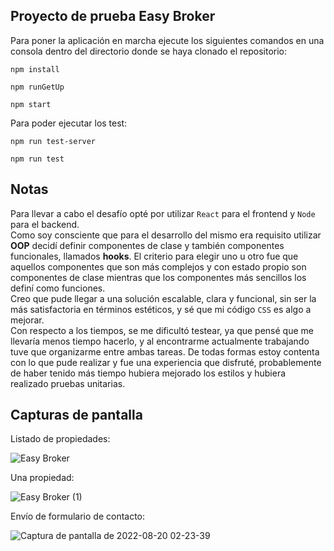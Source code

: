 ## Proyecto de prueba Easy Broker

Para poner la aplicación en marcha ejecute los siguientes comandos en una consola dentro del directorio donde se haya clonado el repositorio:

 `npm install`

 `npm runGetUp`

 `npm start`
 
 Para poder ejecutar los test:
 
 `npm run test-server`
 
 `npm run test`

## Notas

Para llevar a cabo el desafío opté por utilizar `React` para el frontend y `Node` para el backend. </br>
Como soy consciente que para el desarrollo del mismo era requisito utilizar **OOP** decidí definir componentes de clase y también componentes funcionales, llamados **hooks**. El criterio para elegir uno u otro fue que aquellos componentes que son más complejos y con estado propio son componentes de clase mientras que los componentes más sencillos los definí como funciones.</br>
Creo que pude llegar a una solución escalable, clara y funcional, sin ser la más satisfactoria en términos estéticos, y sé que mi código `CSS` es algo a mejorar.</br>
Con respecto a los tiempos, se me dificultó testear, ya que pensé que me llevaría menos tiempo hacerlo, y al encontrarme actualmente trabajando tuve que organizarme entre ambas tareas. De todas formas estoy contenta con lo que pude realizar y fue una experiencia que disfruté, probablemente de haber tenido más tiempo hubiera mejorado los estilos y hubiera realizado pruebas unitarias.

## Capturas de pantalla

Listado de propiedades: 

![Easy Broker](https://user-images.githubusercontent.com/52902496/185730323-ca6ee972-9a0a-44c9-8c7f-e1fd4ccb58c8.png)

Una propiedad:

![Easy Broker (1)](https://user-images.githubusercontent.com/52902496/185730334-79263af0-a8e6-4f63-b5ae-03e2b2fae047.png)

Envío de formulario de contacto:

![Captura de pantalla de 2022-08-20 02-23-39](https://user-images.githubusercontent.com/52902496/185730378-5457d0d3-fb09-44e6-b321-c625a01c2921.png)
